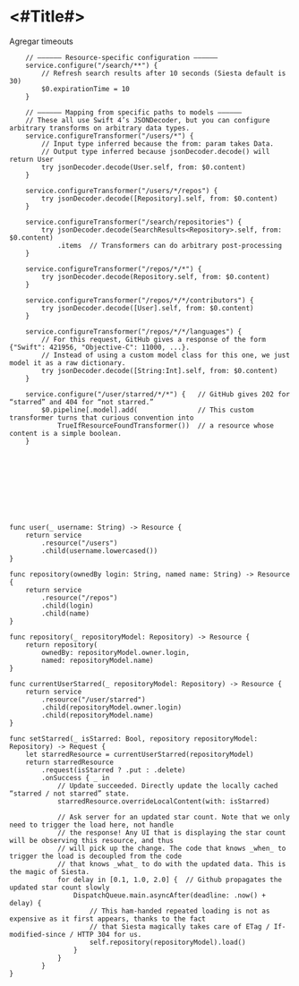 #  <#Title#>

Agregar  timeouts



        
        // –––––– Resource-specific configuration ––––––
        service.configure("/search/**") {
            // Refresh search results after 10 seconds (Siesta default is 30)
            $0.expirationTime = 10
        }
        
        // –––––– Mapping from specific paths to models ––––––
        // These all use Swift 4’s JSONDecoder, but you can configure arbitrary transforms on arbitrary data types.
        service.configureTransformer("/users/*") {
            // Input type inferred because the from: param takes Data.
            // Output type inferred because jsonDecoder.decode() will return User
            try jsonDecoder.decode(User.self, from: $0.content)
        }
        
        service.configureTransformer("/users/*/repos") {
            try jsonDecoder.decode([Repository].self, from: $0.content)
        }
        
        service.configureTransformer("/search/repositories") {
            try jsonDecoder.decode(SearchResults<Repository>.self, from: $0.content)
                .items  // Transformers can do arbitrary post-processing
        }
        
        service.configureTransformer("/repos/*/*") {
            try jsonDecoder.decode(Repository.self, from: $0.content)
        }
        
        service.configureTransformer("/repos/*/*/contributors") {
            try jsonDecoder.decode([User].self, from: $0.content)
        }
        
        service.configureTransformer("/repos/*/*/languages") {
            // For this request, GitHub gives a response of the form {"Swift": 421956, "Objective-C": 11000, ...}.
            // Instead of using a custom model class for this one, we just model it as a raw dictionary.
            try jsonDecoder.decode([String:Int].self, from: $0.content)
        }
        
        service.configure("/user/starred/*/*") {   // GitHub gives 202 for “starred” and 404 for “not starred.”
            $0.pipeline[.model].add(               // This custom transformer turns that curious convention into
                TrueIfResourceFoundTransformer())  // a resource whose content is a simple boolean.
        }









    
    func user(_ username: String) -> Resource {
        return service
            .resource("/users")
            .child(username.lowercased())
    }
    
    func repository(ownedBy login: String, named name: String) -> Resource {
        return service
            .resource("/repos")
            .child(login)
            .child(name)
    }
    
    func repository(_ repositoryModel: Repository) -> Resource {
        return repository(
            ownedBy: repositoryModel.owner.login,
            named: repositoryModel.name)
    }
    
    func currentUserStarred(_ repositoryModel: Repository) -> Resource {
        return service
            .resource("/user/starred")
            .child(repositoryModel.owner.login)
            .child(repositoryModel.name)
    }
    
    func setStarred(_ isStarred: Bool, repository repositoryModel: Repository) -> Request {
        let starredResource = currentUserStarred(repositoryModel)
        return starredResource
            .request(isStarred ? .put : .delete)
            .onSuccess { _ in
                // Update succeeded. Directly update the locally cached “starred / not starred” state.
                starredResource.overrideLocalContent(with: isStarred)
                
                // Ask server for an updated star count. Note that we only need to trigger the load here, not handle
                // the response! Any UI that is displaying the star count will be observing this resource, and thus
                // will pick up the change. The code that knows _when_ to trigger the load is decoupled from the code
                // that knows _what_ to do with the updated data. This is the magic of Siesta.
                for delay in [0.1, 1.0, 2.0] {  // Github propagates the updated star count slowly
                    DispatchQueue.main.asyncAfter(deadline: .now() + delay) {
                        // This ham-handed repeated loading is not as expensive as it first appears, thanks to the fact
                        // that Siesta magically takes care of ETag / If-modified-since / HTTP 304 for us.
                        self.repository(repositoryModel).load()
                    }
                }
            }
    }
